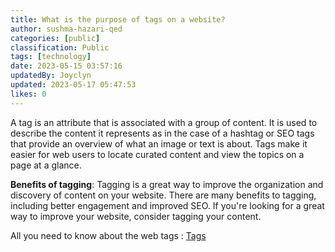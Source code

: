 ```yaml
---
title: What is the purpose of tags on a website?
author: sushma-hazari-qed
categories: [public]
classification: Public
tags: [technology]
date: 2023-05-15 03:57:16
updatedBy: Joyclyn
updated: 2023-05-17 05:47:53
likes: 0
---
```

A tag is an attribute that is associated with a group of content. It is used to describe the content it represents as in the case of a hashtag or SEO tags that provide an overview of what an image or text is about. Tags make it easier for web users to locate curated content and view the topics on a page at a glance.

**Benefits of tagging**: 
Tagging is a great way to improve the organization and discovery of content on your website. There are many benefits to tagging, including better engagement and improved SEO. If you're looking for a great way to improve your website, consider tagging your content.

All you need to know about the web tags : [Tags](https://resources.observepoint.com/blog/web-tags/)